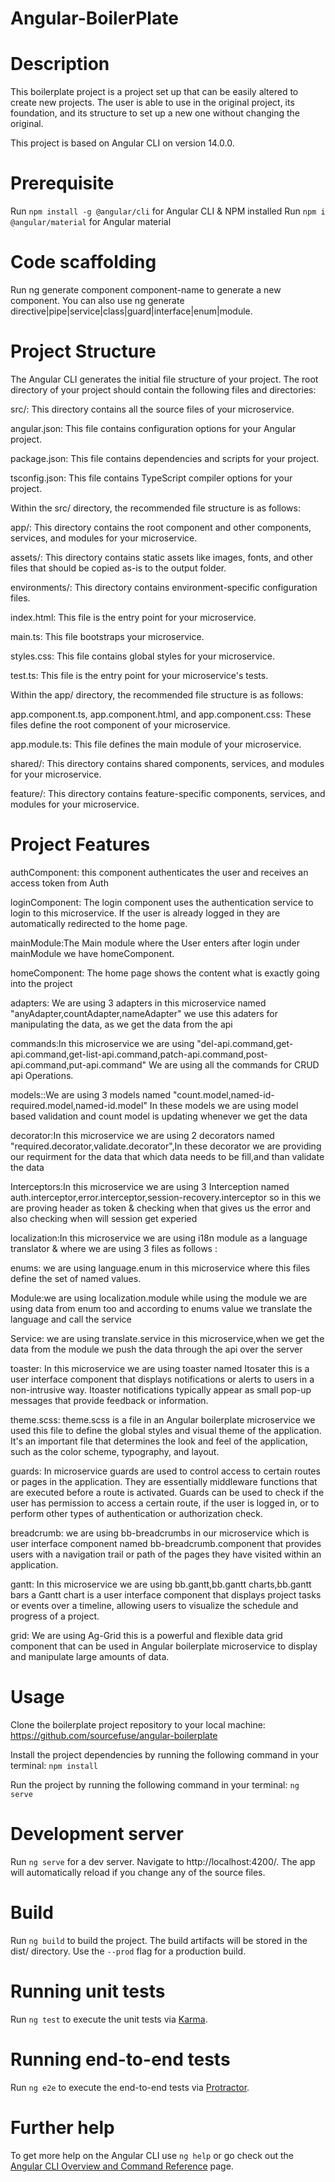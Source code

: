 <!-- DOCUMENTATION -->

# Angular-BoilerPlate

# Description

This boilerplate project is a project set up that can be easily altered to create new projects. The user is able to use in the original project, its foundation, and its structure to set up a new one without changing the original.

This project is based on Angular CLI on version 14.0.0.

# Prerequisite

Run `npm install -g @angular/cli` for Angular CLI & NPM installed
Run `npm i @angular/material` for Angular material

# Code scaffolding

Run ng generate component component-name to generate a new component. You can also use ng generate directive|pipe|service|class|guard|interface|enum|module.

# Project Structure

The Angular CLI generates the initial file structure of your project. The root directory of your project should contain the following files and directories:

src/: This directory contains all the source files of your microservice.

angular.json: This file contains configuration options for your Angular project.

package.json: This file contains dependencies and scripts for your project.

tsconfig.json: This file contains TypeScript compiler options for your project.

Within the src/ directory, the recommended file structure is as follows:

app/: This directory contains the root component and other components, services, and modules for your microservice.

assets/: This directory contains static assets like images, fonts, and other files that should be copied as-is to the output folder.

environments/: This directory contains environment-specific configuration files.

index.html: This file is the entry point for your microservice.

main.ts: This file bootstraps your microservice.

styles.css: This file contains global styles for your microservice.

test.ts: This file is the entry point for your microservice's tests.

Within the app/ directory, the recommended file structure is as follows:

app.component.ts, app.component.html, and app.component.css: These files define the root component of your microservice.

app.module.ts: This file defines the main module of your microservice.

shared/: This directory contains shared components, services, and modules for your microservice.

feature/: This directory contains feature-specific components, services, and modules for your microservice.

# Project Features

authComponent: this component authenticates the user and receives an access token from Auth

loginComponent: The login component uses the authentication service to login to this microservice. If the user is already logged in they are automatically redirected to the home page.

mainModule:The Main module where the User enters after login under mainModule we have homeComponent.

homeComponent: The home page shows the content what is exactly going into the project

adapters: We are using 3 adapters in this microservice named "anyAdapter,countAdapter,nameAdapter" we use this adaters for manipulating the data, as we get the data from the api

commands:In this microservice we are using "del-api.command,get-api.command,get-list-api.command,patch-api.command,post-api.command,put-api.command" We are using all the commands for CRUD api Operations.

models::We are using 3 models named "count.model,named-id-required.model,named-id.model" In these models we are using model based validation and count model is updating whenever we get the data

decorator:In this microservice we are using 2 decorators named "required.decorator,validate.decorator",In these decorator we are providing our requirment for the data that which data needs to be fill,and than validate the data

Interceptors:In this microservice we are using 3 Interception named auth.interceptor,error.interceptor,session-recovery.interceptor so in this we are proving header as token & checking when that gives us the error and also checking when will session get experied

localization:In this microservice we are using i18n module as a language translator & where we are using 3 files as follows :

enums: we are using language.enum in this microservice where this files define the set of named values.

Module:we are using localization.module while using the module we are using data from enum too and according to enums value we translate the language and call the service

Service: we are using translate.service in this microservice,when we get the data from the module we push the data through the api over the server

toaster: In this microservice we are using toaster named Itosater this is a user interface component that displays notifications or alerts to users in a non-intrusive way. Itoaster notifications typically appear as small pop-up messages that provide feedback or information.

theme.scss: theme.scss is a file in an Angular boilerplate microservice we used this file to define the global styles and visual theme of the application. It's an important file that determines the look and feel of the application, such as the color scheme, typography, and layout.

guards: In microservice guards are used to control access to certain routes or pages in the application. They are essentially middleware functions that are executed before a route is activated. Guards can be used to check if the user has permission to access a certain route, if the user is logged in, or to perform other types of authentication or authorization check.

breadcrumb: we are using bb-breadcrumbs in our microservice which is user interface component named bb-breadcrumb.component that provides users with a navigation trail or path of the pages they have visited within an application.

gantt: In this microservice we are using bb.gantt,bb.gantt charts,bb.gantt bars a Gantt chart is a user interface component that displays project tasks or events over a timeline, allowing users to visualize the schedule and progress of a project.

grid: We are using Ag-Grid this is a powerful and flexible data grid component that can be used in Angular boilerplate microservice to display and manipulate large amounts of data.

# Usage

Clone the boilerplate project repository to your local machine:
https://github.com/sourcefuse/angular-boilerplate

Install the project dependencies by running the following command in your terminal:
`npm install`

Run the project by running the following command in your terminal:
`ng serve`

# Development server

Run `ng serve` for a dev server. Navigate to http://localhost:4200/. The app will automatically reload if you change any of the source files.

# Build

Run `ng build` to build the project. The build artifacts will be stored in the dist/ directory. Use the `--prod` flag for a production build.

# Running unit tests

Run `ng test` to execute the unit tests via [Karma](https://karma-runner.github.io).

# Running end-to-end tests

Run `ng e2e` to execute the end-to-end tests via [Protractor](http://www.protractortest.org/).

# Further help

To get more help on the Angular CLI use `ng help` or go check out the [Angular CLI Overview and Command Reference](https://angular.io/cli) page.
